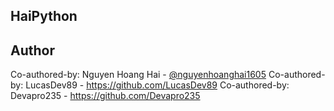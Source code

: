 ## HaiPython

## Author
Co-authored-by: Nguyen Hoang Hai - [@nguyenhoanghai1605](https://github.com/nguyenhoanghai1605)
Co-authored-by: LucasDev89 - https://github.com/LucasDev89 
Co-authored-by: Devapro235 - https://github.com/Devapro235
